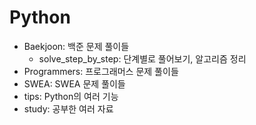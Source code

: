 ﻿# Python

- Baekjoon: 백준 문제 풀이들
  - solve_step_by_step: 단계별로 풀어보기, 알고리즘 정리
- Programmers: 프로그래머스 문제 풀이들
- SWEA: SWEA 문제 풀이들
- tips: Python의 여러 기능
- study: 공부한 여러 자료
